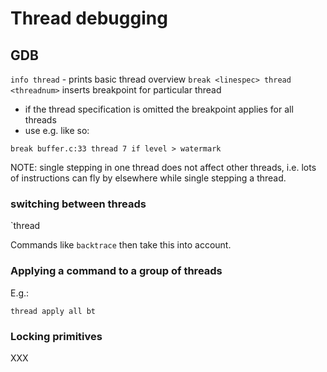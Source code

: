 
# Thread debugging

## GDB

`info thread` - prints basic thread overview
`break <linespec> thread <threadnum>` inserts breakpoint for particular thread
  - if the thread specification is omitted the breakpoint applies for
    all threads
  - use e.g. like so:
```
break buffer.c:33 thread 7 if level > watermark
```

NOTE: single stepping in one thread does not affect other threads, i.e.
lots of instructions can fly by elsewhere while single stepping a thread.

### switching between threads

`thread <threadnum>

Commands like `backtrace` then take this into account.

### Applying a command to a group of threads


E.g.:
```
thread apply all bt
```


### Locking primitives

XXX
